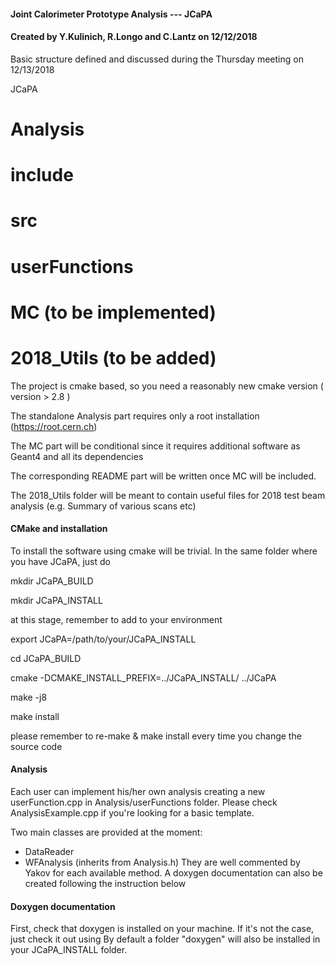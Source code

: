 #### Joint Calorimeter Prototype Analysis --- JCaPA           
#### Created by Y.Kulinich, R.Longo and C.Lantz on 12/12/2018 ####                                                                                                    
                                                                                                                                                 
Basic structure defined and discussed during the Thursday meeting on 12/13/2018 

JCaPA
#	Analysis
#		include 
#		src
#		userFunctions
#	MC (to be implemented) 
#	2018_Utils (to be added) 

The project is cmake based, so you need a reasonably new cmake version ( version > 2.8 )

The standalone Analysis part requires only a root installation (https://root.cern.ch)

The MC part will be conditional since it requires additional software as Geant4 and all its dependencies

The corresponding README part will be written once MC will be included. 

The 2018_Utils folder will be meant to contain useful files for 2018 test beam analysis (e.g. Summary of various scans etc)

#### CMake and installation ####
To install the software using cmake will be trivial. 
In the same folder where you have JCaPA, just do

mkdir JCaPA_BUILD

mkdir JCaPA_INSTALL 

at this stage, remember to add to your environment

export JCaPA=/path/to/your/JCaPA_INSTALL

cd JCaPA_BUILD

cmake -DCMAKE_INSTALL_PREFIX=../JCaPA_INSTALL/ ../JCaPA

make -j8 

make install 

please remember to re-make & make install every time you change the source code 

#### Analysis ####
Each user can implement his/her own analysis creating a new userFunction.cpp in Analysis/userFunctions folder. 
Please check AnalysisExample.cpp if you're looking for a basic template. 

Two main classes are provided at the moment: 
- DataReader 
- WFAnalysis (inherits from Analysis.h)
They are well commented by Yakov for each available method. 
A doxygen documentation can also be created following the instruction below 

#### Doxygen documentation ####
First, check that doxygen is installed on your machine. 
If it's not the case, just check it out using 
By default a folder "doxygen" will also be installed in your JCaPA_INSTALL folder. 


 

